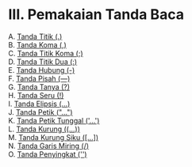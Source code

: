 # III. Pemakaian Tanda Baca

A. [Tanda Titik (.)](tanda-titik.md)  
B. [Tanda Koma (,)](tanda-koma.md)  
C. [Tanda Titik Koma (;)](tanda-titik-koma.md)  
D. [Tanda Titik Dua (:)](tanda-titik-dua.md)  
E. [Tanda Hubung (-)](tanda-hubung.md)  
F. [Tanda Pisah (—)](tanda-pisah.md)  
G. [Tanda Tanya (?)](tanda-tanya.md)  
H. [Tanda Seru (!)](tanda-seru.md)  
I. [Tanda Elipsis (…)](tanda-elipsis.md)  
J. [Tanda Petik ("…")](tanda-petik.md)  
K. [Tanda Petik Tunggal ('…')](tanda-petik-tunggal.md)  
L. [Tanda Kurung ((…))](tanda-kurung.md)  
M. [Tanda Kurung Siku ([…])](tanda-kurung-siku.md)  
N. [Tanda Garis Miring (/)](tanda-garis-miring.md)  
O. [Tanda Penyingkat ('')](tanda-penyingkat-apostrof.md)
